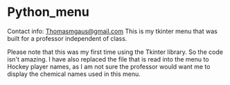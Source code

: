 # Python_menu
Contact info: Thomasmgaus@gmail.com
This is my tkinter menu that was built for a professor independent of class. 

Please note that this was my first time using the Tkinter library. So the code isn't amazing. I have also replaced the file that is read into the menu to Hockey player names, as I am not sure the professor would want me to display the chemical names used in this menu.

